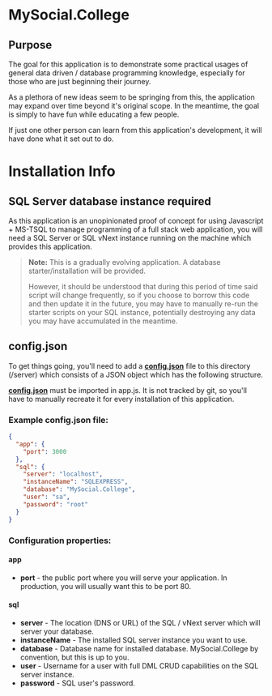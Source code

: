 # MySocial.College

## Purpose

The goal for this application is to demonstrate some practical usages of general data driven / 
database programming knowledge, especially for those who are just beginning their 
journey.

As a plethora of new ideas seem to be springing from this, the application may 
expand over time beyond it's original scope. In the meantime, the goal is simply
to have fun while educating a few people. 

If just one other person can learn from this application's development, it will have
done what it set out to do.

# Installation Info

## SQL Server database instance required

As this application is an unopinionated proof of concept for using 
Javascript + MS-TSQL to manage programming of a full stack web application, you will 
need a SQL Server or SQL vNext instance running on the machine which provides 
this application.

>**Note:** This is a gradually evolving application. A database starter/installation 
>will be provided. 
>
>However, it should be understood that during this period of time said 
>script will change frequently, so if you choose to borrow this code and then update
>it in the future, you may have to manually re-run the starter scripts on your SQL
>instance, potentially destroying any data you may have accumulated in the meantime.

## config.json

To get things going, you'll need to add a **[config.json](config.json)** 
file to this directory (/server) which consists of a JSON object 
which has the following structure.

**[config.json](config.json)** must be imported in app.js.
It is not tracked by git, so you'll have to manually recreate it 
for every installation of this application.

### Example config.json file:
```JSON
{
  "app": {
    "port": 3000
  },
  "sql": {
    "server": "localhost",
    "instanceName": "SQLEXPRESS",
    "database": "MySocial.College",
    "user": "sa",
    "password": "root"
  }
}
```

### Configuration properties:

#### app
 * **port** - the public port where you will serve your application. In production, you will usually want this to be port 80.

#### sql
 * **server** - The location (DNS or URL) of the SQL / vNext server which will server your database.
 * **instanceName** - The installed SQL server instance you want to use.
 * **database** - Database name for installed database. MySocial.College by convention, but this is up to you.
 * **user** - Username for a user with full DML CRUD capabilities on the SQL server instance.
 * **password** - SQL user's password.
 